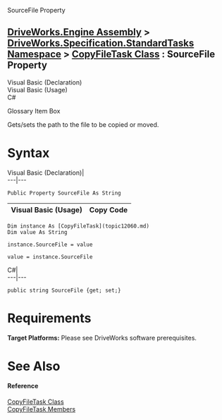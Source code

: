 SourceFile Property   
  
[DriveWorks.Engine Assembly](topic2156.md) > [DriveWorks.Specification.StandardTasks Namespace](topic11896.md) > [CopyFileTask Class](topic12060.md) : SourceFile Property  
---  
  
Visual Basic (Declaration)    
Visual Basic (Usage)    
C# 

Glossary Item Box

Gets/sets the path to the file to be copied or moved. 

# Syntax

Visual Basic (Declaration)|   
---|---  
      
    
    Public Property SourceFile As String  
  
Visual Basic (Usage)| Copy Code  
---|---  
      
    
    Dim instance As [CopyFileTask](topic12060.md)
    Dim value As String
     
    instance.SourceFile = value
     
    value = instance.SourceFile  
  
C#|   
---|---  
      
    
    public string SourceFile {get; set;}  
  
# Requirements

**Target Platforms:** Please see DriveWorks software prerequisites.

# See Also

#### Reference

[CopyFileTask Class](topic12060.md)   
[CopyFileTask Members](topic12061.md)


